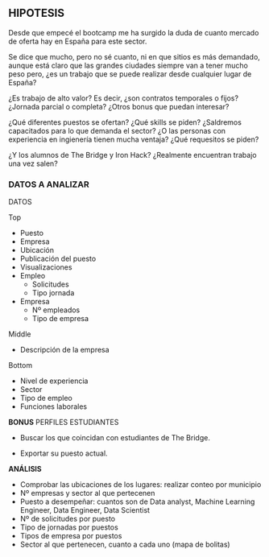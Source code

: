 ## HIPOTESIS

Desde que empecé el bootcamp me ha surgido la duda de cuanto mercado de oferta hay en España para este sector.

Se dice que mucho, pero no sé cuanto, ni en que sitios es más demandado, aunque está claro que las grandes ciudades siempre van a tener mucho peso pero, ¿es un trabajo que se puede realizar desde cualquier lugar de España?

¿Es trabajo de alto valor? Es decir, ¿son contratos temporales o fijos? ¿Jornada parcial o completa? ¿Otros bonus que puedan interesar?

¿Qué diferentes puestos se ofertan? ¿Qué skills se piden? ¿Saldremos capacitados para lo que demanda el sector? ¿O las personas con experiencia en ingienería tienen mucha ventaja? ¿Qué requesitos se piden?

¿Y los alumnos de The Bridge y Iron Hack? ¿Realmente encuentran trabajo una vez salen?

### DATOS A ANALIZAR


DATOS

Top
- Puesto
- Empresa
- Ubicación
- Publicación del puesto
- Visualizaciones
- Empleo
    - Solicitudes
    - Tipo jornada
- Empresa
    - Nº empleados
    - Tipo de empresa
    
Middle
- Descripción de la empresa

Bottom
- Nivel de experiencia
- Sector
- Tipo de empleo
- Funciones laborales


**BONUS**
PERFILES ESTUDIANTES

- Buscar los que coincidan con estudiantes de The Bridge.

- Exportar su puesto actual.


**ANÁLISIS**
- Comprobar las ubicaciones de los lugares: realizar conteo por municipio
- Nº empresas y sector al que pertecenen
- Puesto a desempeñar: cuantos son de Data analyst, Machine Learning Engineer, Data Engineer, Data Scientist
- Nº de solicitudes por puesto
- Tipo de jornadas por puestos
- Tipos de empresa por puestos
- Sector al que pertenecen, cuanto a cada uno (mapa de bolitas)
